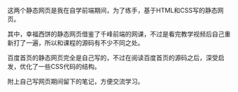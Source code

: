 这两个静态网页是我在自学前端期间，为了练手，基于HTML和CSS写的静态网页。

其中，幸福西饼的静态网页借鉴了千峰前端的网课，不过是看完教学视频后自己重新打了一遍，所以和课程的源码有不少不同之处。

百度首页的静态网页完全是自己写的，不过在阅读百度首页的源码之后，深受启发，优化了一些CSS代码的结构。

附上自己写网页期间留下的笔记，方便交流学习。
